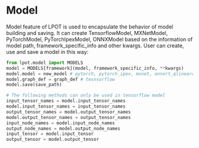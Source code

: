 Model
===============

Model feature of LPOT is used to encapsulate the behavior of model building and saving. It can create TensorflowModel, MXNetModel, PyTorchModel, PyTorchIpexModel, ONNXModel based on the information of model path, framework_specific_info and other kwargs.
User can create, use and save a model in this way:

```python
from lpot.model import MODELS
model = MODELS[framework](model, framework_specific_info, **kwargs)
model.model = new_model # pytorch, pytorch_ipex, mxnet, onnxrt_qlinearops, onnxrt_integerops
model.graph_def = graph_def # tesnsorflow
model.save(save_path)

# The following methods can only be used in tensorflow model
input_tensor_names = model.input_tensor_names
model.input_tensor_names = input_tensor_names
output_tensor_names = model.output_tensor_names
model.output_tensor_names = output_tensor_names
input_node_names = model.input_node_names
output_node_names = model.output_node_names
input_tensor = model.input_tensor
output_tensor = model.output_tensor
```
